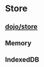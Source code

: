 # Store

## [dojo/store](https://dojotoolkit.org/reference-guide/1.10/dojo/store.html#dojo-storehttps://dojotoolkit.org/reference-guide/1.10/dojo/store.html#dojo-store)




## Memory


## IndexedDB

